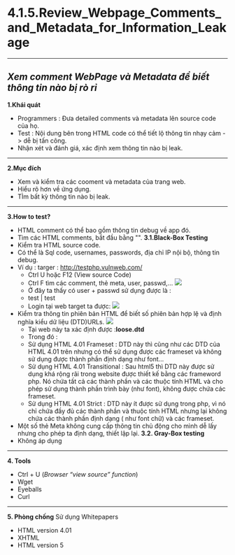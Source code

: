 # **4.1.5.Review_Webpage_Comments_and_Metadata_for_Information_Leakage** 
---
## *Xem comment WebPage và Metadata để biết thông tin nào bị rò rỉ*

**1.Khái quát**
- Programmers : Đưa detailed comments và metadata lên source code của họ. 
- Test : Nội dung bên trong HTML code có thể tiết lộ thông tin nhạy cảm -> dễ bị tấn công. 
- Nhận xét và đánh giá, xác định xem thông tin nào bị leak.
---
**2.Mục đích**
- Xem và kiểm tra các cooment và metadata của trang web.
- Hiểu rõ hơn về ứng dụng. 
- TÌm bất kỳ thông tin nào bị leak.
---
**3.How to test?**
- HTML comment có thể bao gồm thông tin debug về app đó. 
- Tìm các HTML comments, bắt đầu bằng "". 
**3.1.Black-Box Testing**
- Kiểm tra HTML source code.
- Có thể là Sql code, usernames, passwords, địa chỉ IP nội bộ, thông tin debug.
- Ví dụ : targer : http://testphp.vulnweb.com/
    - Ctrl U hoặc F12 (View source Code)
    - Ctrl F tìm các comment, thẻ meta, user, passwd,... 
    ![](https://i.imgur.com/tv0yo23.jpg)
    - Ở đây ta thấy có user + passwd sử dụng được là : 
    - test | test 
    - Login tại web target ta được: 
![](https://i.imgur.com/C81kzNJ.jpg)
- Kiểm tra thông tin phiên bản HTML để biết số phiên bản hợp lệ và định nghĩa kiểu dữ liệu (DTD)URLs. 
![](https://i.imgur.com/sruxuNg.jpg)
    - Tại web này ta xác định được :**loose.dtd**
    - Trong đó : 
    - Sử dụng HTML 4.01 Frameset :
    DTD này thì cũng như các DTD của HTML 4.01 trên nhưng có thể sử dụng được các frameset và không sử dụng được thành phần định dạng như font…
    - Sử dụng HTML 4.01 Transitional :
    Sau html5 thì DTD này được sử dụng khá rộng rãi trong website được thiết kế bằng các frameword php. Nó chứa tất cả các thành phần và các thuộc tính HTML và cho phép sử dụng thành phần trình bày (như font), không được chứa các frameset.
    - Sử dụng HTML 4.01 Strict : 
    DTD này ít được sử dụng trong php, vì nó chỉ chứa đầy đủ các thành phần và thuộc tính HTML nhưng lại không chứa các thành phần định dạng ( như font chữ) và các frameset.
- Một số thẻ Meta không cung cấp thông tin chủ động cho mình dễ lấy nhưng cho phép ta định dạng, thiết lập lại.
**3.2. Gray-Box testing**
- Không áp dụng
---
**4. Tools**
- Ctrl + U (*Browser “view source” function*)
- Wget 
- Eyeballs
- Curl 
---
**5. Phòng chống**
Sử dụng Whitepapers 
- HTML version 4.01
- XHTML 
- HTML version 5